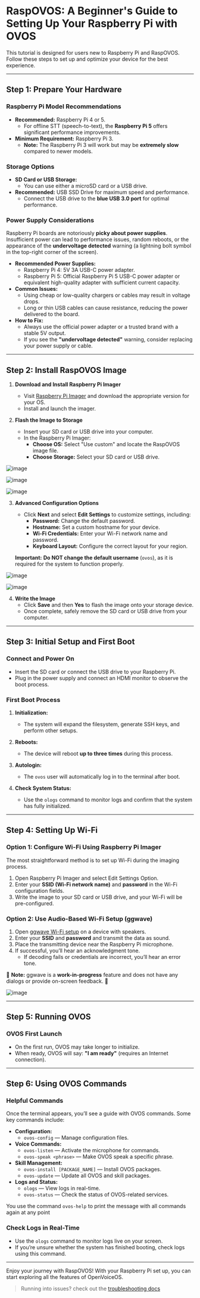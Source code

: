 # RaspOVOS: A Beginner's Guide to Setting Up Your Raspberry Pi with OVOS  

This tutorial is designed for users new to Raspberry Pi and RaspOVOS. Follow these steps to set up and optimize your device for the best experience.  

---

## Step 1: Prepare Your Hardware  

### Raspberry Pi Model Recommendations  
- **Recommended:** Raspberry Pi 4 or 5.  
  - For offline STT (speech-to-text), the **Raspberry Pi 5** offers significant performance improvements.  
- **Minimum Requirement:** Raspberry Pi 3.  
  - **Note:** The Raspberry Pi 3 will work but may be **extremely slow** compared to newer models.  

### Storage Options  
- **SD Card or USB Storage:**  
  - You can use either a microSD card or a USB drive.  
- **Recommended:** USB SSD Drive for maximum speed and performance.  
  - Connect the USB drive to the **blue USB 3.0 port** for optimal performance.  

### Power Supply Considerations  
Raspberry Pi boards are notoriously **picky about power supplies**. Insufficient power can lead to performance issues, random reboots, or the appearance of the **undervoltage detected** warning (a lightning bolt symbol in the top-right corner of the screen).  

- **Recommended Power Supplies:**  
  - Raspberry Pi 4: 5V 3A USB-C power adapter.  
  - Raspberry Pi 5: Official Raspberry Pi 5 USB-C power adapter or equivalent high-quality adapter with sufficient current capacity.  
- **Common Issues:**  
  - Using cheap or low-quality chargers or cables may result in voltage drops.  
  - Long or thin USB cables can cause resistance, reducing the power delivered to the board.  
- **How to Fix:**  
  - Always use the official power adapter or a trusted brand with a stable 5V output.  
  - If you see the **"undervoltage detected"** warning, consider replacing your power supply or cable.  

---

## Step 2: Install RaspOVOS Image  

1. **Download and Install Raspberry Pi Imager**  
   - Visit [Raspberry Pi Imager](https://www.raspberrypi.com/software/) and download the appropriate version for your OS.  
   - Install and launch the imager.  

2. **Flash the Image to Storage**  
   - Insert your SD card or USB drive into your computer.  
   - In the Raspberry Pi Imager:  
     - **Choose OS:** Select "Use custom" and locate the RaspOVOS image file.  
     - **Choose Storage:** Select your SD card or USB drive.  


![image](https://github.com/user-attachments/assets/92458289-a3c3-4c7b-afc8-126881445f9f)

![image](https://github.com/user-attachments/assets/36a83d0a-ebc2-4095-94ba-604ad78b5452)

![image](https://github.com/user-attachments/assets/47c92497-d1a2-4f2d-90be-189806736c0d)

3. **Advanced Configuration Options**  
   - Click **Next** and select **Edit Settings** to customize settings, including:  
     - **Password:** Change the default password.  
     - **Hostname:** Set a custom hostname for your device.  
     - **Wi-Fi Credentials:** Enter your Wi-Fi network name and password.  
     - **Keyboard Layout:** Configure the correct layout for your region.  

   **Important:** **Do NOT change the default username** (`ovos`), as it is required for the system to function properly.  

![image](https://github.com/user-attachments/assets/9509ea57-ae46-4c0b-b9e9-97935579d207)

![image](https://github.com/user-attachments/assets/252af1a0-54dc-4450-aa4a-eb0f0a4d139f)

4. **Write the Image**  
   - Click **Save** and then **Yes** to flash the image onto your storage device.  
   - Once complete, safely remove the SD card or USB drive from your computer.  

---

## Step 3: Initial Setup and First Boot  

### Connect and Power On  
- Insert the SD card or connect the USB drive to your Raspberry Pi.  
- Plug in the power supply and connect an HDMI monitor to observe the boot process.  

### First Boot Process  
1. **Initialization:**  
   - The system will expand the filesystem, generate SSH keys, and perform other setups.  
2. **Reboots:**  
   - The device will reboot **up to three times** during this process.  
3. **Autologin:**  
   - The `ovos` user will automatically log in to the terminal after boot.  

4. **Check System Status:**  
   - Use the `ologs` command to monitor logs and confirm that the system has fully initialized.  

---

## Step 4: Setting Up Wi-Fi  

### Option 1: Configure Wi-Fi Using Raspberry Pi Imager  
The most straightforward method is to set up Wi-Fi during the imaging process.  

1. Open Raspberry Pi Imager and select Edit Settings Option.  
2. Enter your **SSID (Wi-Fi network name)** and **password** in the Wi-Fi configuration fields.  
3. Write the image to your SD card or USB drive, and your Wi-Fi will be pre-configured.  

### Option 2: Use Audio-Based Wi-Fi Setup (ggwave)  

1. Open [ggwave Wi-Fi setup](https://openvoiceos.github.io/ovos-audio-transformer-plugin-ggwave/) on a device with speakers.  
2. Enter your **SSID** and **password** and transmit the data as sound.  
3. Place the transmitting device near the Raspberry Pi microphone.  
4. If successful, you’ll hear an acknowledgment tone.  
   - If decoding fails or credentials are incorrect, you’ll hear an error tone.  

🚧 **Note:** ggwave is a **work-in-progress** feature and does not have any dialogs or provide on-screen feedback. 🚧 

![image](https://github.com/user-attachments/assets/ce2857b1-b93f-4092-99f3-43f555e04920)

---

## Step 5: Running OVOS  

### OVOS First Launch  
- On the first run, OVOS may take longer to initialize.  
- When ready, OVOS will say: **"I am ready"** (requires an Internet connection).  

---

## Step 6: Using OVOS Commands  

### Helpful Commands  
Once the terminal appears, you’ll see a guide with OVOS commands. Some key commands include:  

- **Configuration:**  
  - `ovos-config` — Manage configuration files.  
- **Voice Commands:**  
  - `ovos-listen` — Activate the microphone for commands.  
  - `ovos-speak <phrase>` — Make OVOS speak a specific phrase.  
- **Skill Management:**  
  - `ovos-install [PACKAGE_NAME]` — Install OVOS packages.  
  - `ovos-update` — Update all OVOS and skill packages.  
- **Logs and Status:**  
  - `ologs` — View logs in real-time.  
  - `ovos-status` — Check the status of OVOS-related services.  

You use the command `ovos-help` to print the message with all commands again at any point

### Check Logs in Real-Time  
- Use the `ologs` command to monitor logs live on your screen.  
- If you’re unsure whether the system has finished booting, check logs using this command.  

---

Enjoy your journey with RaspOVOS! With your Raspberry Pi set up, you can start exploring all the features of OpenVoiceOS.

> Running into issues? check out the [troubleshooting docs](https://openvoiceos.github.io/raspOVOS/troubleshooting)
